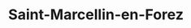 ---
title: Saint-Marcellin-en-Forez
url: /saint-marcellin-en-forez/
latitude: 45.517
longitude: 4.203
---